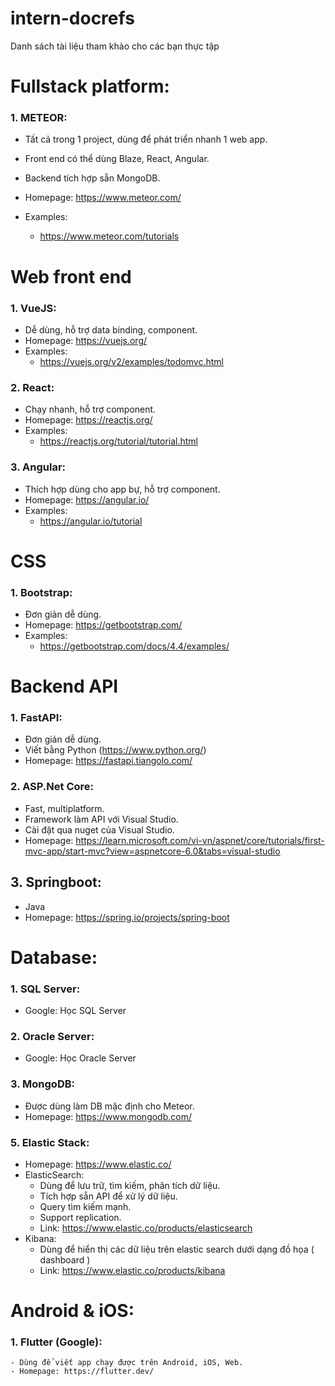 # intern-docrefs
Danh sách tài liệu tham khảo cho các bạn thực tập

# Fullstack platform:
### 1. METEOR:
  - Tất cả trong 1 project, dùng để phát triển nhanh 1 web app.
  - Front end có thể dùng Blaze, React, Angular.
  - Backend tích hợp sẵn MongoDB.
  
  - Homepage: https://www.meteor.com/
  - Examples:
    + https://www.meteor.com/tutorials

# Web front end
### 1. VueJS:
  - Dễ dùng, hỗ trợ data binding, component.
  - Homepage: https://vuejs.org/
  - Examples:
    + https://vuejs.org/v2/examples/todomvc.html

### 2. React:
  - Chạy nhanh, hỗ trợ component.
  - Homepage: https://reactjs.org/
  - Examples:
    + https://reactjs.org/tutorial/tutorial.html
    
### 3. Angular:
  - Thích hợp dùng cho app bự, hỗ trợ component.
  - Homepage: https://angular.io/
  - Examples:
    + https://angular.io/tutorial
    
# CSS
### 1. Bootstrap:
  - Đơn giản dễ dùng.
  - Homepage: https://getbootstrap.com/
  - Examples:
    + https://getbootstrap.com/docs/4.4/examples/

# Backend API
### 1. FastAPI:
  - Đơn giản dễ dùng.
  - Viết bằng Python (https://www.python.org/)
  - Homepage: https://fastapi.tiangolo.com/
  
### 2. ASP.Net Core:
  - Fast, multiplatform.
  - Framework làm API với Visual Studio.
  - Cài đặt qua nuget của Visual Studio.
  - Homepage: https://learn.microsoft.com/vi-vn/aspnet/core/tutorials/first-mvc-app/start-mvc?view=aspnetcore-6.0&tabs=visual-studio

## 3. Springboot:
  - Java
  - Homepage: https://spring.io/projects/spring-boot
  
# Database:
### 1. SQL Server:
  - Google: Học SQL Server
  
### 2. Oracle Server:
  - Google: Học Oracle Server

### 3. MongoDB:
  - Được dùng làm DB mặc định cho Meteor.
  - Homepage: https://www.mongodb.com/

### 5. Elastic Stack:
  - Homepage: https://www.elastic.co/
  - ElasticSearch:
      + Dùng để lưu trữ, tìm kiếm, phân tích dữ liệu.
      + Tích hợp sẵn API để xử lý dữ liệu.
      + Query tìm kiếm mạnh.
      + Support replication.
      + Link: https://www.elastic.co/products/elasticsearch
  - Kibana:
      + Dùng để hiển thị các dữ liệu trên elastic search dưới dạng đồ họa ( dashboard )
      + Link: https://www.elastic.co/products/kibana
      
# Android & iOS:
### 1. Flutter (Google):
    - Dùng để viết app chạy được trên Android, iOS, Web.
    - Homepage: https://flutter.dev/
    
